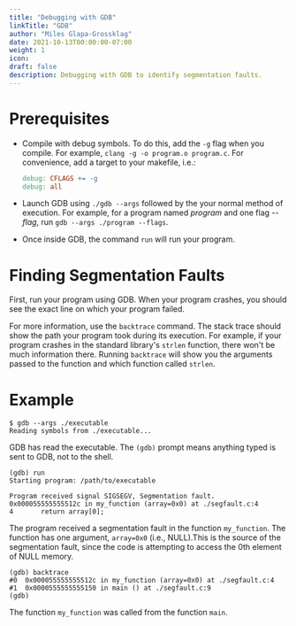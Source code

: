 ```yaml
---
title: "Debugging with GDB"
linkTitle: "GDB"
author: "Miles Glapa-Grossklag"
date: 2021-10-13T00:00:00-07:00
weight: 1
icon:
draft: false
description: Debugging with GDB to identify segmentation faults.
---
```

# Prerequisites

* Compile with debug symbols. To do this, add the `-g` flag when you compile.
  For example, `clang -g -o program.o program.c`. For convenience, add a target
  to your makefile, i.e.:

  ```makefile
  debug: CFLAGS += -g
  debug: all
  ```
* Launch GDB using `./gdb --args` followed by the your normal method of
  execution. For example, for a program named *program* and one flag *--flag*,
  run `gdb --args ./program --flags`.
* Once inside GDB, the command `run` will run your program.

# Finding Segmentation Faults

First, run your program using GDB. When your program crashes, you should see
the exact line on which your program failed.

For more information, use the `backtrace` command. The stack trace should show
the path your program took during its execution. For example, if your program
crashes in the standard library's `strlen` function, there won't be much
information there. Running `backtrace` will show you the arguments passed to
the function and which function called `strlen`.

# Example

```
$ gdb --args ./executable
Reading symbols from ./executable...
```

GDB has read the executable. The `(gdb)` prompt means anything typed is sent to
GDB, not to the shell.

```
(gdb) run
Starting program: /path/to/executable

Program received signal SIGSEGV, Segmentation fault.
0x000055555555512c in my_function (array=0x0) at ./segfault.c:4
4       return array[0];
```

The program received a segmentation fault in the function `my_function`.  The
function has one argument, `array=0x0` (i.e., NULL).This is the source of the
segmentation fault, since the code is attempting to access the 0th element of
NULL memory.

```
(gdb) backtrace
#0  0x000055555555512c in my_function (array=0x0) at ./segfault.c:4
#1  0x0000555555555150 in main () at ./segfault.c:9
(gdb)
```

The function `my_function` was called from the function `main`.
